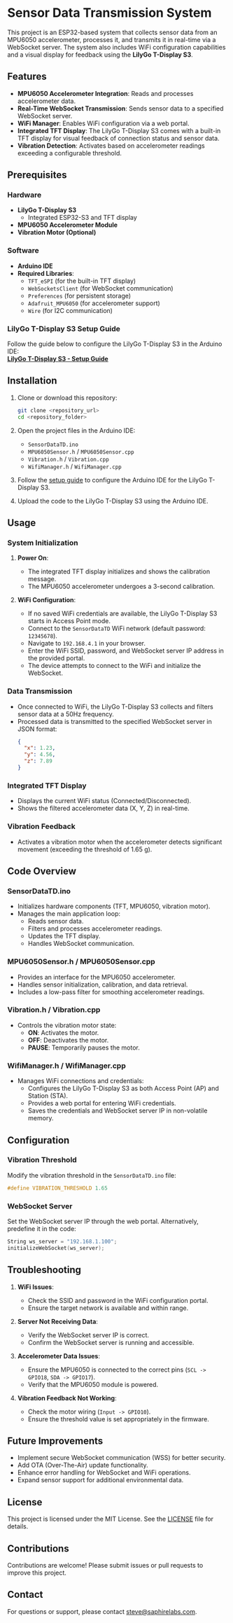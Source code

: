 # Sensor Data Transmission System

This project is an ESP32-based system that collects sensor data from an MPU6050 accelerometer, processes it, and transmits it in real-time via a WebSocket server. The system also includes WiFi configuration capabilities and a visual display for feedback using the **LilyGo T-Display S3**.

## Features

- **MPU6050 Accelerometer Integration**: Reads and processes accelerometer data.
- **Real-Time WebSocket Transmission**: Sends sensor data to a specified WebSocket server.
- **WiFi Manager**: Enables WiFi configuration via a web portal.
- **Integrated TFT Display**: The LilyGo T-Display S3 comes with a built-in TFT display for visual feedback of connection status and sensor data.
- **Vibration Detection**: Activates based on accelerometer readings exceeding a configurable threshold.

## Prerequisites

### Hardware

- **LilyGo T-Display S3**
  - Integrated ESP32-S3 and TFT display
- **MPU6050 Accelerometer Module**
- **Vibration Motor (Optional)**

### Software

- **Arduino IDE**
- **Required Libraries**:
  - `TFT_eSPI` (for the built-in TFT display)
  - `WebSocketsClient` (for WebSocket communication)
  - `Preferences` (for persistent storage)
  - `Adafruit_MPU6050` (for accelerometer support)
  - `Wire` (for I2C communication)

### LilyGo T-Display S3 Setup Guide

Follow the guide below to configure the LilyGo T-Display S3 in the Arduino IDE:  
[**LilyGo T-Display S3 - Setup Guide**](https://stevezafeiriou.com/lilygo-t-display-s3-setup/)

## Installation

1. Clone or download this repository:

   ```bash
   git clone <repository_url>
   cd <repository_folder>
   ```

2. Open the project files in the Arduino IDE:

   - `SensorDataTD.ino`
   - `MPU6050Sensor.h` / `MPU6050Sensor.cpp`
   - `Vibration.h` / `Vibration.cpp`
   - `WifiManager.h` / `WifiManager.cpp`

3. Follow the [setup guide](https://stevezafeiriou.com/lilygo-t-display-s3-setup/) to configure the Arduino IDE for the LilyGo T-Display S3.

4. Upload the code to the LilyGo T-Display S3 using the Arduino IDE.

## Usage

### System Initialization

1. **Power On**:

   - The integrated TFT display initializes and shows the calibration message.
   - The MPU6050 accelerometer undergoes a 3-second calibration.

2. **WiFi Configuration**:
   - If no saved WiFi credentials are available, the LilyGo T-Display S3 starts in Access Point mode.
   - Connect to the `SensorDataTD` WiFi network (default password: `12345678`).
   - Navigate to `192.168.4.1` in your browser.
   - Enter the WiFi SSID, password, and WebSocket server IP address in the provided portal.
   - The device attempts to connect to the WiFi and initialize the WebSocket.

### Data Transmission

- Once connected to WiFi, the LilyGo T-Display S3 collects and filters sensor data at a 50Hz frequency.
- Processed data is transmitted to the specified WebSocket server in JSON format:
  ```json
  {
  	"x": 1.23,
  	"y": 4.56,
  	"z": 7.89
  }
  ```

### Integrated TFT Display

- Displays the current WiFi status (Connected/Disconnected).
- Shows the filtered accelerometer data (X, Y, Z) in real-time.

### Vibration Feedback

- Activates a vibration motor when the accelerometer detects significant movement (exceeding the threshold of 1.65 g).

## Code Overview

### SensorDataTD.ino

- Initializes hardware components (TFT, MPU6050, vibration motor).
- Manages the main application loop:
  - Reads sensor data.
  - Filters and processes accelerometer readings.
  - Updates the TFT display.
  - Handles WebSocket communication.

### MPU6050Sensor.h / MPU6050Sensor.cpp

- Provides an interface for the MPU6050 accelerometer.
- Handles sensor initialization, calibration, and data retrieval.
- Includes a low-pass filter for smoothing accelerometer readings.

### Vibration.h / Vibration.cpp

- Controls the vibration motor state:
  - **ON**: Activates the motor.
  - **OFF**: Deactivates the motor.
  - **PAUSE**: Temporarily pauses the motor.

### WifiManager.h / WifiManager.cpp

- Manages WiFi connections and credentials:
  - Configures the LilyGo T-Display S3 as both Access Point (AP) and Station (STA).
  - Provides a web portal for entering WiFi credentials.
  - Saves the credentials and WebSocket server IP in non-volatile memory.

## Configuration

### Vibration Threshold

Modify the vibration threshold in the `SensorDataTD.ino` file:

```cpp
#define VIBRATION_THRESHOLD 1.65
```

### WebSocket Server

Set the WebSocket server IP through the web portal. Alternatively, predefine it in the code:

```cpp
String ws_server = "192.168.1.100";
initializeWebSocket(ws_server);
```

## Troubleshooting

1. **WiFi Issues**:

   - Check the SSID and password in the WiFi configuration portal.
   - Ensure the target network is available and within range.

2. **Server Not Receiving Data**:

   - Verify the WebSocket server IP is correct.
   - Confirm the WebSocket server is running and accessible.

3. **Accelerometer Data Issues**:

   - Ensure the MPU6050 is connected to the correct pins (`SCL -> GPIO18`, `SDA -> GPIO17`).
   - Verify that the MPU6050 module is powered.

4. **Vibration Feedback Not Working**:
   - Check the motor wiring (`Input -> GPIO10`).
   - Ensure the threshold value is set appropriately in the firmware.

## Future Improvements

- Implement secure WebSocket communication (WSS) for better security.
- Add OTA (Over-The-Air) update functionality.
- Enhance error handling for WebSocket and WiFi operations.
- Expand sensor support for additional environmental data.

## License

This project is licensed under the MIT License. See the [LICENSE](LICENSE) file for details.

## Contributions

Contributions are welcome! Please submit issues or pull requests to improve this project.

## Contact

For questions or support, please contact [steve@saphirelabs.com](mailto:steve@saphirelabs.com).
